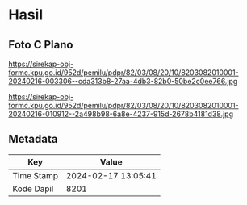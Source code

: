 # Hasil

## Foto C Plano

https://sirekap-obj-formc.kpu.go.id/952d/pemilu/pdpr/82/03/08/20/10/8203082010001-20240216-003306--cda313b8-27aa-4db3-82b0-50be2c0ee766.jpg

https://sirekap-obj-formc.kpu.go.id/952d/pemilu/pdpr/82/03/08/20/10/8203082010001-20240216-010912--2a498b98-6a8e-4237-915d-2678b4181d38.jpg


## Metadata

| Key        | Value               |
| ---------- | ------------------- |
| Time Stamp | 2024-02-17 13:05:41 |
| Kode Dapil | 8201                |



